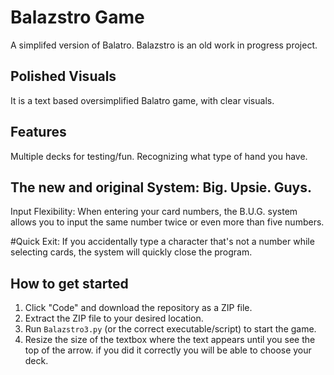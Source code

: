 # Balazstro Game
A simplifed version of Balatro.
Balazstro is an old work in progress project.


## Polished Visuals
It is a text based oversimplified Balatro game, with clear visuals.

## Features
Multiple decks for testing/fun.
Recognizing what type of hand you have.

## The new and original System: Big. Upsie. Guys. 
Input Flexibility:
When entering your card numbers, the B.U.G. system allows you to input the same number twice or even more than five numbers.

#Quick Exit:
If you accidentally type a character that's not a number while selecting cards, the system will quickly close the program.

## How to get started
1. Click "Code" and download the repository as a ZIP file.
2. Extract the ZIP file to your desired location.
3. Run `Balazstro3.py` (or the correct executable/script) to start the game.
4. Resize the size of the textbox where the text appears until you see the top of the arrow.
if you did it correctly you will be able to choose your deck.
